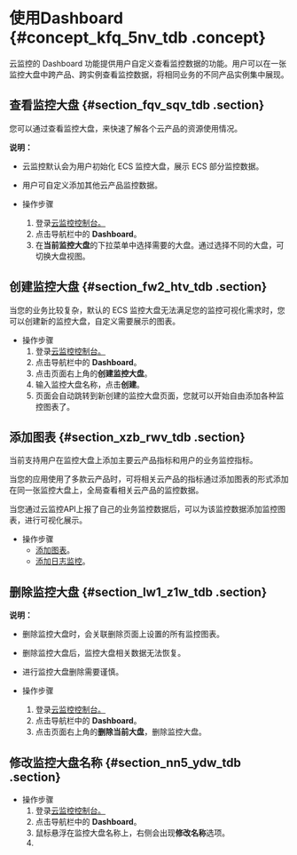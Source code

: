 # 使用Dashboard {#concept_kfq_5nv_tdb .concept}

云监控的 Dashboard 功能提供用户自定义查看监控数据的功能。用户可以在一张监控大盘中跨产品、跨实例查看监控数据，将相同业务的不同产品实例集中展现。

## 查看监控大盘 {#section_fqv_sqv_tdb .section}

您可以通过查看监控大盘，来快速了解各个云产品的资源使用情况。

**说明：** 

-   云监控默认会为用户初始化 ECS 监控大盘，展示 ECS 部分监控数据。
-   用户可自定义添加其他云产品监控数据。

-   操作步骤
    1.  登录[云监控控制台。](https://cloudmonitor.console.aliyun.com)
    2.  点击导航栏中的 **Dashboard**。
    3.  在**当前监控大盘**的下拉菜单中选择需要的大盘。通过选择不同的大盘，可切换大盘视图。

## **创建监控大盘** {#section_fw2_htv_tdb .section}

当您的业务比较复杂，默认的 ECS 监控大盘无法满足您的监控可视化需求时，您可以创建新的监控大盘，自定义需要展示的图表。

-   操作步骤
    1.  登录[云监控控制台。](https://cloudmonitor.console.aliyun.com)
    2.  点击导航栏中的 **Dashboard**。
    3.  点击页面右上角的**创建监控大盘**。
    4.  输入监控大盘名称，点击**创建**。
    5.  页面会自动跳转到新创建的监控大盘页面，您就可以开始自由添加各种监控图表了。

## 添加图表 {#section_xzb_rwv_tdb .section}

当前支持用户在监控大盘上添加主要云产品指标和用户的业务监控指标。

当您的应用使用了多款云产品时，可将相关云产品的指标通过添加图表的形式添加在同一张监控大盘上，全局查看相关云产品的监控数据。

当您通过云监控API上报了自己的业务监控数据后，可以为该监控数据添加监控图表，进行可视化展示。

-   操作步骤
    -   [添加图表](../../../../intl.zh-CN/用户指南/Dashboard/添加图表.md#)。
    -   [添加日志监控](../../../../intl.zh-CN/用户指南/Dashboard/添加日志监控.md#)。

## 删除监控大盘 {#section_lw1_z1w_tdb .section}

**说明：** 

-   删除监控大盘时，会关联删除页面上设置的所有监控图表。
-   删除监控大盘后，监控大盘相关数据无法恢复。
-   进行监控大盘删除需要谨慎。

-   操作步骤
    1.  登录[云监控控制台。](https://cloudmonitor.console.aliyun.com)
    2.  点击导航栏中的 **Dashboard**。
    3.  点击页面右上角的**删除当前大盘**，删除监控大盘。

## 修改监控大盘名称 {#section_nn5_ydw_tdb .section}

-   操作步骤
    1.  登录[云监控控制台。](https://cloudmonitor.console.aliyun.com)
    2.  点击导航栏中的 **Dashboard**。
    3.  鼠标悬浮在监控大盘名称上，右侧会出现**修改名称**选项。
    4.  
